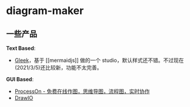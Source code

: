 diagram-maker
===

## 一些产品

**Text Based**:

- [Gleek](https://app.gleek.io/)，基于 [[mermaidjs]] 做的一个 studio，默认样式还不错。不过现在(2021/3/5)还比较新，功能不太完善。

**GUI Based**:

- [ProcessOn - 免费在线作图，思维导图，流程图，实时协作](https://www.processon.com/)
- [DrawIO](https://app.diagrams.net/)